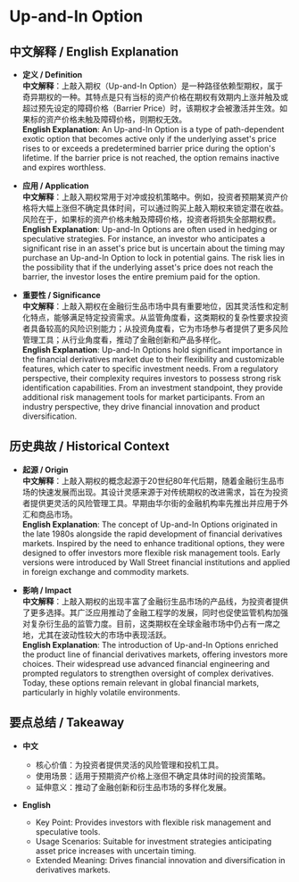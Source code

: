 # Up-and-In Option

## 中文解释 / English Explanation

* **定义 / Definition**  
  **中文解释**：上敲入期权（Up-and-In Option）是一种路径依赖型期权，属于奇异期权的一种。其特点是只有当标的资产价格在期权有效期内上涨并触及或超过预先设定的障碍价格（Barrier Price）时，该期权才会被激活并生效。如果标的资产价格未触及障碍价格，则期权无效。  
  **English Explanation**: An Up-and-In Option is a type of path-dependent exotic option that becomes active only if the underlying asset's price rises to or exceeds a predetermined barrier price during the option's lifetime. If the barrier price is not reached, the option remains inactive and expires worthless.

* **应用 / Application**  
  **中文解释**：上敲入期权常用于对冲或投机策略中。例如，投资者预期某资产价格将大幅上涨但不确定具体时间，可以通过购买上敲入期权来锁定潜在收益。风险在于，如果标的资产价格未触及障碍价格，投资者将损失全部期权费。  
  **English Explanation**: Up-and-In Options are often used in hedging or speculative strategies. For instance, an investor who anticipates a significant rise in an asset's price but is uncertain about the timing may purchase an Up-and-In Option to lock in potential gains. The risk lies in the possibility that if the underlying asset's price does not reach the barrier, the investor loses the entire premium paid for the option.

* **重要性 / Significance**  
  **中文解释**：上敲入期权在金融衍生品市场中具有重要地位，因其灵活性和定制化特点，能够满足特定投资需求。从监管角度看，这类期权的复杂性要求投资者具备较高的风险识别能力；从投资角度看，它为市场参与者提供了更多风险管理工具；从行业角度看，推动了金融创新和产品多样化。  
  **English Explanation**: Up-and-In Options hold significant importance in the financial derivatives market due to their flexibility and customizable features, which cater to specific investment needs. From a regulatory perspective, their complexity requires investors to possess strong risk identification capabilities. From an investment standpoint, they provide additional risk management tools for market participants. From an industry perspective, they drive financial innovation and product diversification.

## 历史典故 / Historical Context

* **起源 / Origin**  
  **中文解释**：上敲入期权的概念起源于20世纪80年代后期，随着金融衍生品市场的快速发展而出现。其设计灵感来源于对传统期权的改进需求，旨在为投资者提供更灵活的风险管理工具。早期由华尔街的金融机构率先推出并应用于外汇和商品市场。  
  **English Explanation**: The concept of Up-and-In Options originated in the late 1980s alongside the rapid development of financial derivatives markets. Inspired by the need to enhance traditional options, they were designed to offer investors more flexible risk management tools. Early versions were introduced by Wall Street financial institutions and applied in foreign exchange and commodity markets.

* **影响 / Impact**  
  **中文解释**：上敲入期权的出现丰富了金融衍生品市场的产品线，为投资者提供了更多选择。其广泛应用推动了金融工程学的发展，同时也促使监管机构加强对复杂衍生品的监管力度。目前，这类期权在全球金融市场中仍占有一席之地，尤其在波动性较大的市场中表现活跃。  
  **English Explanation**: The introduction of Up-and-In Options enriched the product line of financial derivatives markets, offering investors more choices. Their widespread use advanced financial engineering and prompted regulators to strengthen oversight of complex derivatives. Today, these options remain relevant in global financial markets, particularly in highly volatile environments.

## 要点总结 / Takeaway

* **中文**  
  - 核心价值：为投资者提供灵活的风险管理和投机工具。
  - 使用场景：适用于预期资产价格上涨但不确定具体时间的投资策略。
  - 延伸意义：推动了金融创新和衍生品市场的多样化发展。

* **English**  
  - Key Point: Provides investors with flexible risk management and speculative tools.
  - Usage Scenarios: Suitable for investment strategies anticipating asset price increases with uncertain timing.
  - Extended Meaning: Drives financial innovation and diversification in derivatives markets.